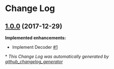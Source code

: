 # Change Log

## [1.0.0](https://github.com/suin/php-json/tree/1.0.0) (2017-12-29)
**Implemented enhancements:**

- Implement Decoder [\#1](https://github.com/suin/php-json/issues/1)



\* *This Change Log was automatically generated by [github_changelog_generator](https://github.com/skywinder/Github-Changelog-Generator)*